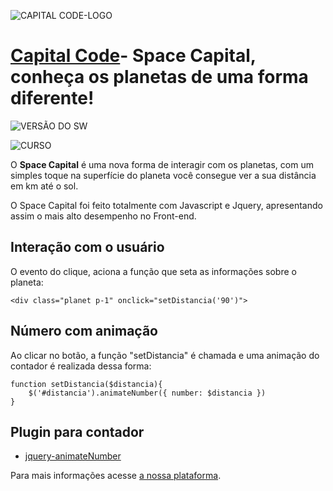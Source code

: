 
![CAPITAL CODE-LOGO](https://imgur.com/a/JWjTew1)

# [Capital Code](http://capitalcode.com.br)- Space Capital, conheça os planetas de uma forma diferente! #


![VERSÃO DO SW](https://img.shields.io/badge/Spacel%20Capital--%20version-v.1.1.7-blue.svg)

![CURSO](https://img.shields.io/badge/Curso-01-orange.svg)

O **Space Capital** é uma nova forma de interagir com os planetas, com um simples toque na superfície do planeta você consegue ver a sua distância em km até o sol.

O Space Capital foi feito totalmente com Javascript e Jquery, apresentando assim o mais alto desempenho no Front-end.

## Interação com o usuário

O evento do clique, aciona a função que seta as informações sobre o planeta:

    <div class="planet p-1" onclick="setDistancia('90')">

##  Número com animação

Ao clicar no botão, a função "setDistancia" é chamada e uma animação do contador é realizada dessa forma:

    function setDistancia($distancia){
	    $('#distancia').animateNumber({ number: $distancia })
    }

## Plugin para contador

 -  [jquery-animateNumber](https://github.com/aishek/jquery-animateNumber)
 

Para mais informações acesse [a nossa plataforma](http://capitalcode.com.br).
